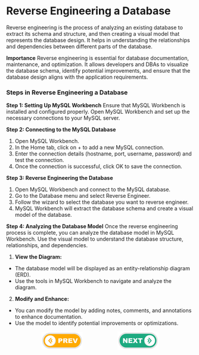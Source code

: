 #  Reverse Engineering a Database

Reverse engineering is the process of analyzing an existing database to extract its schema and structure, and then creating a visual model that represents the database design. It helps in understanding the relationships and dependencies between different parts of the database.

**Importance**
Reverse engineering is essential for database documentation, maintenance, and optimization. It allows developers and DBAs to visualize the database schema, identify potential improvements, and ensure that the database design aligns with the application requirements.

### Steps in Reverse Engineering a Database

**Step 1: Setting Up MySQL Workbench**
Ensure that MySQL Workbench is installed and configured properly. Open MySQL Workbench and set up the necessary connections to your MySQL server.

**Step 2: Connecting to the MySQL Database**

1. Open MySQL Workbench.
2. In the Home tab, click on + to add a new MySQL connection.
3. Enter the connection details (hostname, port, username, password) and test the connection.
4. Once the connection is successful, click OK to save the connection.

**Step 3: Reverse Engineering the Database**

1. Open MySQL Workbench and connect to the MySQL database.
2. Go to the Database menu and select Reverse Engineer.
3. Follow the wizard to select the database you want to reverse engineer.
4. MySQL Workbench will extract the database schema and create a visual model of the database.


**Step 4: Analyzing the Database Model**
Once the reverse engineering process is complete, you can analyze the database model in MySQL Workbench. Use the visual model to understand the database structure, relationships, and dependencies.

1. **View the Diagram:**
* The database model will be displayed as an entity-relationship diagram (ERD).
* Use the tools in MySQL Workbench to navigate and analyze the diagram.

2. **Modify and Enhance:**
* You can modify the model by adding notes, comments, and annotations to enhance documentation.
* Use the model to identify potential improvements or optimizations.

<div style="display: flex; align-items: center; align-self: center; justify-content: space-evenly;" align="center">
<a href="../10_synchronizing_a_model_with_a_database/"><img width="110px" src="../esn_for_repo/prev.png" alt="prev"></a>
<a href="../12_creating_and_dropping_databases/"><img width="110px" src="../esn_for_repo/next.png" alt="next"></a>
</div>